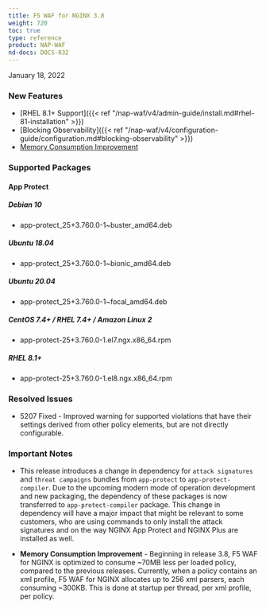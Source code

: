 ```yaml
---
title: F5 WAF for NGINX 3.8
weight: 720
toc: true
type: reference
product: NAP-WAF
nd-docs: DOCS-832
---
```


January 18, 2022

### New Features

- [RHEL 8.1+ Support]({{< ref "/nap-waf/v4/admin-guide/install.md#rhel-81-installation" >}})
- [Blocking Observability]({{< ref "/nap-waf/v4/configuration-guide/configuration.md#blocking-observability" >}})
- [Memory Consumption Improvement](#important-notes)

### Supported Packages

#### App Protect

##### Debian 10

- app-protect_25+3.760.0-1~buster_amd64.deb

##### Ubuntu 18.04

- app-protect_25+3.760.0-1~bionic_amd64.deb

##### Ubuntu 20.04

- app-protect_25+3.760.0-1~focal_amd64.deb

##### CentOS 7.4+ / RHEL 7.4+ / Amazon Linux 2

- app-protect-25+3.760.0-1.el7.ngx.x86_64.rpm

##### RHEL 8.1+

- app-protect-25+3.760.0-1.el8.ngx.x86_64.rpm

### Resolved Issues

- 5207 Fixed - Improved warning for supported violations that have their settings derived from other policy elements, but are not directly configurable.


### Important Notes

- This release introduces a change in dependency for `attack signatures` and `threat campaigns` bundles from `app-protect` to `app-protect-compiler`. Due to the upcoming modern mode of operation development and new packaging, the dependency of these packages is now transferred to `app-protect-compiler` package.  This change in dependency will have a major impact that might be relevant to some customers, who are using commands to only install the attack signatures and on the way NGINX App Protect and NGINX Plus are installed as well.

- **Memory Consumption Improvement** - Beginning in release 3.8, F5 WAF for NGINX is optimized to consume ~70MB less per loaded policy, compared to the previous releases. Currently, when a policy contains an xml profile, F5 WAF for NGINX allocates up to 256 xml parsers, each consuming ~300KB. This is done at startup per thread, per xml profile, per policy.



